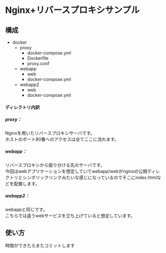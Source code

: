 # Nginx+リバースプロキシサンプル

## 構成
- docker
  - proxy
    - docker-compose.yml
    - Dockerfile
    - proxy.conf
  - webapp
    - web
    - docker-compose.yml
  - webapp2
    - web
    - docker-compose.yml  

#### ディレクトリ内訳
##### proxy：  
Nginxを用いたリバースプロキシサーバです。  
ホストのポート80番へのアクセスは全てここに流れます。

##### webapp：  
リバースプロキシから振り分ける先のサーバです。  
今回はwebアプリケーションを想定していてwebapp/webがnginxの公開ディレクトリとシンボリックリンクみたいな感じになっているのでそこにindex.htmlなどを配置します。

##### webapp2：
webappと同じです。  
こちらでは違うwebサービスを立ち上げていると想定しています。

## 使い方
時間ができたらまたコミットします
